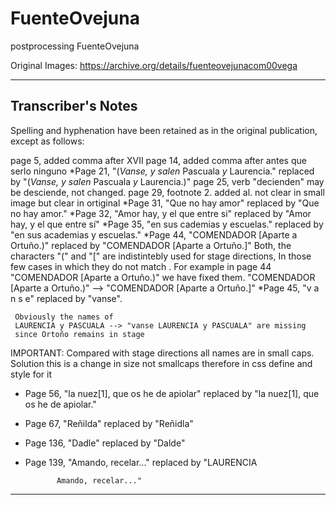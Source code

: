 # FuenteOvejuna
postprocessing FuenteOvejuna


Original Images: https://archive.org/details/fuenteovejunacom00vega

--------------------------------------------------------------------

Transcriber's Notes
-------------------

Spelling and hyphenation have been retained as in the original
publication, except as follows:

   page   5,  added comma after XVII
   page  14, added comma after antes que serlo ninguno
  *Page  21, "(<i>Vanse, y salen</i> <sc>Pascuala</sc> <i>y</i> <sc>Laurencia</sc>."
             replaced by 
            "(<i>Vanse, y salen</i> <sc>Pascuala</sc> <i>y</i> <sc>Laurencia</sc>.)"
   page  25, verb "decienden" may be desciende, not changed.
   page  29, footnote 2. added al. not clear in small image but clear in ortiginal
  *Page  31, "Que no hay amor" replaced by
             "Que no hay amor."
  *Page  32, "Amor hay, y el que entre si" replaced by
             "Amor hay, y el que entre sí"
  *Page  35, "en sus cademias y escuelas." replaced by
             "en sus academias y escuelas."
  *Page  44, "COMENDADOR [Aparte a Ortuño.)" replaced by
             "COMENDADOR [Aparte a Ortuño.]"
   Both, the characters "(" and "[" are indistintebly used for stage directions,
     In those few cases in which they do not match . For example in page 44
     "COMENDADOR [Aparte a Ortuño.)" we have fixed them.
     "COMENDADOR [Aparte a Ortuño.)" --> "COMENDADOR [Aparte a Ortuño.]"
  *Page  45,  "v a n s e" replaced by 
              "vanse".
     
     Obviously the names of
     LAURENCIA y PASCUALA --> "vanse LAURENCIA y PASCUALA" are missing 
     since Ortoño remains in stage

   IMPORTANT: Compared with stage directions all names are in small caps.
      Solution this is a change in size not smallcaps therefore in css define and style
     for it
  * Page  56, "la nuez[1], que os he de apiolar" replaced by 
             "la nuez[1], que os he de apiolar."
  * Page  67, "Reñilda" replaced by
              "Reñidla"
  * Page 136, "Dadle" replaced by
              "Dalde"
  * Page 139, "Amando, recelar..." replaced by
              "LAURENCIA

               Amando, recelar..."
      
-------------------------------------------------------------------------


